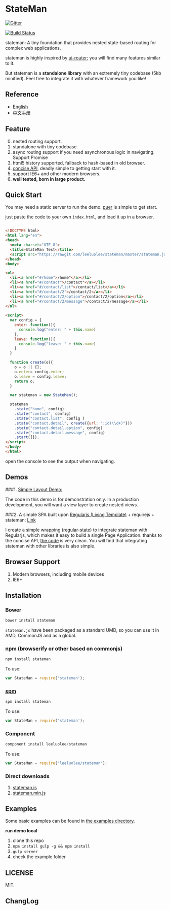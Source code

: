 StateMan
=======

[![Gitter](https://badges.gitter.im/Join%20Chat.svg)](https://gitter.im/leeluolee/stateman?utm_source=badge&utm_medium=badge&utm_campaign=pr-badge&utm_content=badge)


[![Build Status](http://img.shields.io/travis/regularjs/regular/master.svg?style=flat-square)](http://travis-ci.org/regularjs/regular)


stateman: A tiny foundation that provides nested state-based routing for complex web applications. 


stateman is highly inspired by [ui-router](https://github.com/angular-ui/ui-router); you will find many features similar to it.

But stateman is a __standalone library__ with an extremely tiny codebase (5kb minified). Feel free to integrate it with whatever framework you like! 



## Reference

- [English](http://leeluolee.github.io/stateman/)
- [中文手册](http://leeluolee.github.io/stateman/?API-zh)


## Feature

0. nested routing support.
1. standalone with tiny codebase.
2. async routing support if you need asynchronous logic in navigating. Support Promise
3. html5 history supported, fallback to hash-based in old browser. 
5. [concise API](https://github.com/leeluolee/stateman/tree/master/docs/API.md), deadly simple to getting start with it.
6. support IE6+ and other modern browsers.
7. __well tested, born in large product.__


## Quick Start

You may need a static server to run the demo. [puer](https://github.com/leeluolee/puer) is simple to get start.

just paste the code to your own `index.html`, and load it up in a browser. 

```html

<!DOCTYPE html>
<html lang="en">
<head>
  <meta charset="UTF-8">
  <title>StateMan Test</title>
  <script src="https://rawgit.com/leeluolee/stateman/master/stateman.js"></script>
</head>
<body>

<ul>
  <li><a href="#/home">/home"</a></li>
  <li><a href="#/contact">/contact"</a></li>
  <li><a href="#/contact/list">/contact/list</a></li>
  <li><a href="#/contact/2">/contact/2</a></li>
  <li><a href="#/contact/2/option">/contact/2/option</a></li>
  <li><a href="#/contact/2/message">/contact/2/message</a></li>
</ul>
  
<script>
  var config = {
    enter: function(){
      console.log("enter: " + this.name)
    },
    leave: function(){
      console.log("leave: " + this.name)
    }
  }

  function create(o){
    o = o || {};
    o.enter= config.enter;
    o.leave = config.leave;
    return o;
  }

  var stateman = new StateMan();

  stateman
    .state("home", config)
    .state("contact", config)
    .state("contact.list", config )
    .state("contact.detail", create({url: ":id(\\d+)"}))
    .state("contact.detail.option", config)
    .state("contact.detail.message", config)
    .start({});
</script>
</body>
</html>

```

open the console to see the output when navigating.


## Demos

###1.  [Simple Layout Demo:](http://leeluolee.github.io/stateman/example/layout.html) 

The code in this demo is for demonstration only. In a production development, you will want a view layer to create nested views.

###2. A simple SPA built upon [Regularjs (Living Template)](https://github.com/regularjs/regular) + requirejs + stateman: [Link](http://regularjs.github.io/regular-state/requirejs/index-min.html)

I create a simple wrapping ([regular-state](https://github.com/regularjs/regular-state)) to integrate stateman with Regularjs, which makes it easy to build a single Page Application.  thanks to the concise API, [the code](https://github.com/regularjs/regular-state/blob/master/example/requirejs/index.js#L83) is very clean. You will find that integrating stateman with other libraries is also simple.




## Browser Support 

1. Modern browsers, including mobile devices
2. IE6+


## Installation

### Bower

```javascript
bower install stateman
```

`stateman.js` have been packaged as a standard UMD, so you can use it in AMD, CommonJS and as a global.

### npm (browserify or other based on commonjs)

```js
npm install stateman
```

To use:

```js
var StateMan = require('stateman');
```

### [spm](http://spmjs.io/package/stateman)

```js
spm install stateman
```

To use:

```js
var StateMan = require('stateman');
```

### Component

```js
component install leeluolee/stateman
```

To use:

```js
var StateMan = require('leeluolee/stateman');
```



### Direct downloads

1. [stateman.js](https://rawgit.com/leeluolee/stateman/master/stateman.js)
2. [stateman.min.js](https://rawgit.com/leeluolee/stateman/master/stateman.min.js)







## Examples

Some basic examples can be found in [the examples directory](https://github.com/leeluolee/stateman/tree/master/example).

__run demo local__

1. clone this repo
2. `npm install gulp -g && npm install`
3. `gulp server`
4.  check the example folder



## LICENSE

MIT.


## ChangLog





